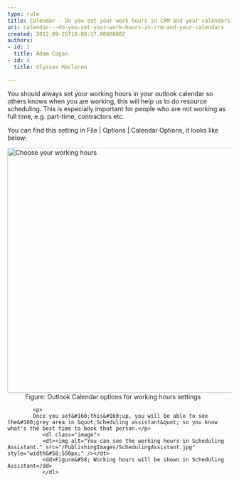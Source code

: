 ```yaml
---
type: rule
title: Calendar - Do you set your work hours in CRM and your calendars?
uri: calendar---do-you-set-your-work-hours-in-crm-and-your-calendars
created: 2012-09-25T18:08:17.0000000Z
authors:
- id: 1
  title: Adam Cogan
- id: 4
  title: Ulysses Maclaren

---
```




<span class='intro'> <p>​​You should always set your working hours in your outlook calendar so others knows when you are working, this will help us to do resource scheduling.  This is especially important for people who are not working as full time, e.g. part-time, contractors etc.<br></p> </span>

<p>You can find this setting in File | Options | Calendar Options, it looks like below&#58;</p>
              <dl class="image">
               <dt><img alt="Choose your working hours" src="/PublishingImages/CalendarOptions.jpg" style="width&#58;550px;" /></dt>
               <dd>Figure&#58; Outlook Calendar options for working hours settings</dd>
               </dl>
            
            <p>
            Once you set&#160;this&#160;up, you will be able to see the&#160;grey area in &quot;Scheduling assistant&quot; so you know what's the best time to book that person.</p>
               <dl class="image">
               <dt><img alt="You can see the working hours in Scheduling Assistant." src="/PublishingImages/SchedulingAssistant.jpg" style="width&#58;550px;" /></dt>
               <dd>Figure&#58; Working hours will be shown in Scheduling Assistant</dd>
               </dl>
  


